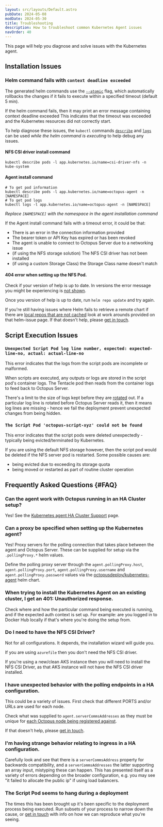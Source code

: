 ```yaml
---
layout: src/layouts/Default.astro
pubDate: 2024-05-08
modDate: 2024-05-30
title: Troubleshooting
description: How to troubleshoot common Kubernetes Agent issues
navOrder: 40
---
```


This page will help you diagnose and solve issues with the Kubernetes agent.

## Installation Issues

### Helm command fails with `context deadline exceeded`

The generated helm commands use the [`--atomic`](https://helm.sh/docs/helm/helm_upgrade/#options) flag, which automatically rollbacks the changes if it fails to execute within a specified timeout (default 5 min).

If the helm command fails, then it may print an error message containing context deadline exceeded
This indicates that the timeout was exceeded and the Kubernetes resources did not correctly start.

To help diagnose these issues, the `kubectl` commands [`describe`](https://kubernetes.io/docs/reference/kubectl/generated/kubectl_describe/) and [`logs`](https://kubernetes.io/docs/reference/kubectl/generated/kubectl_logs/) can be used _while the helm command is executing_ to help debug any issues.

#### NFS CSI driver install command

```
kubectl describe pods -l app.kubernetes.io/name=csi-driver-nfs -n kube-system
```

#### Agent install command

```
# To get pod information
kubectl describe pods -l app.kubernetes.io/name=octopus-agent -n [NAMESPACE]
# To get pod logs
kubectl logs -l app.kubernetes.io/name=octopus-agent -n [NAMESPACE]
```
_Replace `[NAMESPACE]` with the namespace in the agent installation command_

If the Agent install command fails with a timeout error, it could be that:

- There is an error in the connection information provided
- The bearer token or API Key has expired or has been revoked
- The agent is unable to connect to Octopus Server due to a networking issue
- (if using the NFS storage solution) The NFS CSI driver has not been installed
- (if using a custom Storage Class) the Storage Class name doesn't match

#### 404 error when setting up the NFS Pod.

Check if your version of help is up to date. In versions the error message you might be experiencing is [not shown]([url](https://github.com/helm/helm/blob/1ec0aacb8865d5b1f7ef1cb884bbf9b12579ecef/pkg/action/install.go#L753-L769)).

Once you version of help is up to date, run `helm repo update` and try again.
 
If you're still having issues where Helm fails to retrieve a remote chart if there are [local repos that are not cached](https://github.com/helm/helm/issues/11961) look at work arounds provided on that helm-issue page. If that doesn't help, please [get in touch](https://octopus.com/support).

## Script Execution Issues

### `Unexpected Script Pod log line number, expected: expected-line-no, actual: actual-line-no` 

This error indicates that the logs from the script pods are incomplete or malformed. 

When scripts are executed, any outputs or logs are stored in the script pod's container logs. The Tentacle pod then reads from the container logs to feed back to Octopus Server.

There's a limit to the size of logs kept before they are [rotated](https://kubernetes.io/docs/concepts/cluster-administration/logging/#log-rotation) out. If a particular log line is rotated before Octopus Server reads it, then it means log lines are missing - hence we fail the deployment prevent unexpected changes from being hidden.

### `The Script Pod 'octopus-script-xyz' could not be found`

This error indicates that the script pods were deleted unexpectedly - typically being evicted/terminated by Kubernetes.

If you are using the default NFS storage however, then the script pod would be deleted if the NFS server pod is restarted. Some possible causes are:

- being evicted due to exceeding its storage quota
- being moved or restarted as part of routine cluster operation

## Frequently Asked Questions {#FAQ}

### Can the agent work with Octopus running in an HA Cluster setup?
Yes! See the [Kubernetes agent HA Cluster Support](/docs/infrastructure/deployment-targets/kubernetes/kubernetes-agent/ha-cluster-support) page.


### Can a proxy be specified when setting up the Kubernetes agent? 
Yes! Proxy servers for the polling connection that takes place between the agent and Octopus Server. These can be supplied for setup via the `.pollingProxy.*`  helm values.

Define the polling proxy server through the `agent.pollingProxy.host`, `agent.pollingProxy.port`, `agent.pollingProxy.username` and `agent.pollingProxy.password` values via the [octopusdeploy/kubernetes-agent](https://hub.docker.com/r/octopusdeploy/kubernetes-agent) helm chart.

### When trying to install the Kubernetes Agent on an existing cluster, I get an 401: Unauthorized response.

Check where and how the particular command being executed is running, and if the expected auth context is set up. For example: are you logged in to Docker Hub locally if that's where you're doing the setup from.

### Do I need to have the NFS CSI Driver?
Not for all configurations. It depends, the installation wizard will guide you.

If you are using `azurefile` then you don't need the NFS CSI driver. 

If you're using a new/clean AKS instance then you will need to install the NFS CSI Driver, as that AKS instance will not have the NFS CSI driver installed.

### I have unexpected behavior with the polling endpoints in a HA configuration.
This could be a variety of issues. First check that different PORTS and/or URLs are used for each node. 

Check what was supplied to `agent.serverCommsAddresses` as they must be unique for [each Octopus node being registered against](https://octopus.com/docs/administration/high-availability/maintain/polling-tentacles-with-ha#connecting-polling-tentacles).

If that doesn't help, please [get in touch](https://octopus.com/support).

### I'm having strange behavior relating to ingress in a HA configuration.
Carefully look and see that there is a `serverCommsAddress` property for backwards compatibility, and a `serverCommsAddresses` the latter supporting an array input, mistyping these can happen. This has presented itself as a variety of errors depending on the broader configuration, e.g. you may see "it failed to allocate the public ip" if using load balancers.

### The Script Pod seems to hang during a deployment
The times this has been brought up it's been specific to the deployment process being executed. Run subsets of your process to narrow down the cause, or [get in touch](https://octopus.com/support) with info on how we can reproduce what you're seeing.
